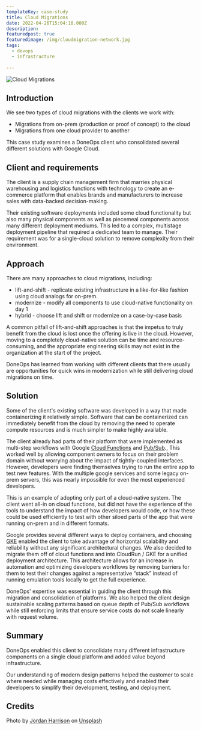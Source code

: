 ```yaml
---
templateKey: case-study
title: Cloud Migrations
date: 2022-04-26T15:04:10.000Z
description: 
featuredpost: true
featuredimage: /img/cloudmigration-network.jpg
tags:
  - devops
  - infrastructure
  
---
```


![Cloud Migrations](/img/cloudmigration-network.jpg)

## Introduction

We see two types of cloud migrations with the clients we work with:

* Migrations from on-prem (production or proof of concept) to the cloud
* Migrations from one cloud provider to another

This case study examines a DoneOps client who consolidated several different solutions with Google Cloud.

## Client and requirements

The client is a supply chain management firm that marries physical warehousing and logistics functions with technology to create an e-commerce platform that enables brands and manufacturers to increase sales with data-backed decision-making.

Their existing software deployments included some cloud functionality but also many physical components as well as piecemeal components across many different deployment mediums. This led to a complex, multistage deployment pipeline that required a dedicated team to manage. Their requirement was for a single-cloud solution to remove complexity from their environment.

## Approach

There are many approaches to cloud migrations, including:

* lift-and-shift - replicate existing infrastructure in a like-for-like fashion using cloud analogs for on-prem.
* modernize - modify all components to use cloud-native functionality on day 1
* hybrid - choose lift and shift or modernize on a case-by-case basis

A common pitfall of lift-and-shift approaches is that the impetus to truly benefit from the cloud is lost once the offering is live in the cloud. However, moving to a completely cloud-native solution can be time and resource-consuming, and the appropriate engineering skills may not exist in the organization at the start of the project.

DoneOps has learned from working with different clients that there usually are opportunities for quick wins in modernization while still delivering cloud migrations on time.

## Solution

Some of the client's existing software was developed in a way that made containerizing it relatively simple. Software that can be containerized can immediately benefit from the cloud by removing the need to operate compute resources and is much simpler to make highly available.

The client already had parts of their platform that were implemented as multi-step workflows with Google [Cloud Functions](https://cloud.google.com/functions) and  [Pub/Sub](https://cloud.google.com/pubsub)., This worked well by allowing component owners to focus on their problem domain without worrying about the impact of tightly-coupled interfaces. However, developers were finding themselves trying to run the entire app to test new features. With the multiple google services and some legacy on-prem servers, this was nearly impossible for even the most experienced developers.

This is an example of adopting only part of a cloud-native system. The client went all-in on cloud functions, but did not have the experience of the tools to understand the impact of how developers would code, or how these could be used efficiently to test with other siloed parts of the app that were running on-prem and in different formats.

Google provides several different ways to deploy containers, and choosing [GKE](https://cloud.google.com/kubernetes-engine) enabled the client to take advantage of horizontal scalability and reliability without any significant architectural changes. We also decided to migrate them off of cloud functions and into CloudRun / GKE for a unified deployment architecture. This architecture allows for an increase in automation and optimizing developers workflows by removing barriers for them to test their changes against a representative “stack” instead of  running emulation tools locally to get the full experience.

DoneOps' expertise was essential in guiding the client through this migration and consolidation of platforms. We also helped the client design sustainable scaling patterns based on queue depth of Pub/Sub workflows while still enforcing limits that ensure service costs do not scale linearly with request volume.

## Summary

DoneOps enabled this client to consolidate many different infrastructure components on a single cloud platform and added value beyond infrastructure.

Our understanding of modern design patterns helped the customer to scale where needed while managing costs effectively and enabled their developers to simplify their development, testing, and deployment.

## Credits

Photo by [Jordan Harrison](https://unsplash.com/@jordanharrison) on [Unsplash](https://unsplash.com/s/photos/options?utm_source=unsplash&utm_medium=referral&utm_content=creditCopyText)
